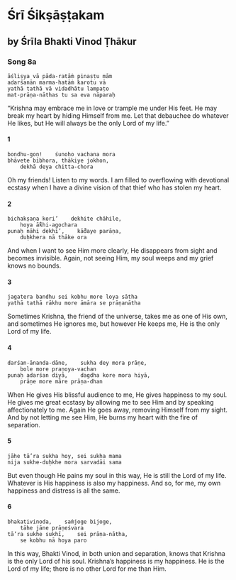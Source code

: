 # Śrī Śikṣāṣṭakam

## by Śrīla Bhakti Vinod Ṭhākur

### Song 8a

    āśliṣya vā pāda-ratāṁ pinaṣṭu mām
    adarśanān marma-hatāṁ karotu vā
    yathā tathā vā vidadhātu lampaṭo
    mat-prāṇa-nāthas tu sa eva nāparaḥ

“Krishna may embrace me in love or trample me under His feet. He may break my heart by hiding Himself from me. Let that debauchee do whatever He likes, but He will always be the only Lord of my life.”

#### 1

    bondhu-goṇ!    śunoho vachana mora
    bhāvete bibhora, thākiye jokhon,
        dekhā deya chitta-chora

Oh my friends! Listen to my words. I am filled to overflowing with devotional ecstasy when I have a divine vision of that thief who has stolen my heart.

#### 2

    bichakṣaṇa kori’    dekhite chāhile,
        hoya ā̐khi-agochara
    punaḥ nāhi dekhi’,    kā̐daye parāṇa,
        duḥkhera nā thāke ora

And when I want to see Him more clearly, He disappears from sight and becomes invisible. Again, not seeing Him, my soul weeps and my grief knows no bounds.

#### 3

    jagatera bandhu sei kobhu more loya sātha
    yathā tathā rākhu more āmāra se prāṇanātha

Sometimes Krishna, the friend of the universe, takes me as one of His own, and sometimes He ignores me, but however He keeps me, He is the only Lord of my life.

#### 4

    darśan-ānanda-dāne,    sukha dey mora prāṇe,
        bole more praṇoya-vachan
    punaḥ adarśan diyā,    dagdha kore mora hiyā,
        prāṇe more māre prāṇa-dhan

When He gives His blissful audience to me, He gives happiness to my soul. He gives me great ecstasy by allowing me to see Him and by speaking affectionately to me. Again He goes away, removing Himself from my sight. And by not letting me see Him, He burns my heart with the fire of separation.

#### 5

    jāhe tā’ra sukha hoy, sei sukha mama
    nija sukhe-duḥkhe mora sarvadāi sama

But even though He pains my soul in this way, He is still the Lord of my life. Whatever is His happiness is also my happiness. And so, for me, my own happiness and distress is all the same.

#### 6

    bhakativinoda,    saṁjoge bijoge,
        tāhe jāne prāṇeśvara
    tā’ra sukhe sukhī,    sei prāṇa-nātha,
        se kobhu nā hoya paro

In this way, Bhakti Vinod, in both union and separation, knows that Krishna is the only Lord of his soul. Krishna’s happiness is my happiness. He is the Lord of my life; there is no other Lord for me than Him.

